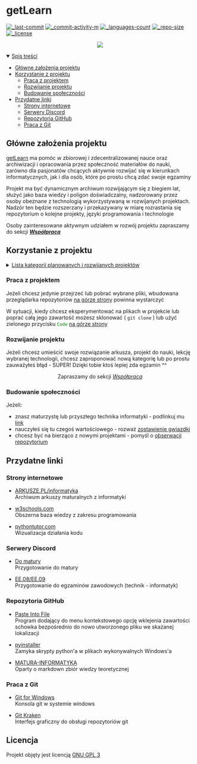 # getLearn <!-- omit in toc -->
[![_last-commit]][last-commit]
[![_commit-activity-m]][commits] <!-- [![_all-contributors]][contributions] -->
[![_languages-count]][tags]
[![_repo-size]][zip]
[![_license]][license]

<p align="center"><img src="https://shields.io/badge/project_status-Work_in_progress-eb0?style=for-the-badge"/></p>

<details open>
<summary><u>Spis treści</u></summary>

- [Główne założenia projektu](#główne-założenia-projektu)
- [Korzystanie z projektu](#korzystanie-z-projektu)
  - [Praca z projektem](#praca-z-projektem)
  - [Rozwijanie projektu](#rozwijanie-projektu)
  - [Budowanie społeczności](#budowanie-społeczności)
- [Przydatne linki](#przydatne-linki)
  - [Strony internetowe](#strony-internetowe)
  - [Serwery Discord](#serwery-discord)
  - [Repozytoria GitHub](#repozytoria-github)
  - [Praca z Git](#praca-z-git)
</details>

## Główne założenia projektu
[getLearn][root] ma pomóc w  zbiorowej i zdecentralizowanej nauce oraz archiwizacji i opracowania przez społeczność materiałów do nauki, zarówno dla pasjonatów chcących aktywnie rozwijać się w kierunkach informatycznych, jak i dla osób, które po prostu chcą zdać swoje egzaminy

Projekt ma być dynamicznym archiwum rozwijającym się z biegiem lat, służyć jako baza wiedzy i poligon doświadczalny, nadzorowany przez osoby obeznane z technologią wykorzystywaną w rozwijanych projektach. Nadzór ten będzie rozszerzany i przekazywany w miarę rozrastania się repozytorium o kolejne projekty, języki programowania i technologie

Osoby zainteresowane aktywnym udziałem w rozwój projektu zapraszamy do sekcji [***Współpraca***](#współpraca)

## Korzystanie z projektu

<details>
<summary><u>Lista kategorii planowanych i rozwijanych projektów</u></summary>

  - [x] [Matura](/matura/)
    - [x] [Informatyka rozszerzona](/matura/inf/)
    - [ ] Matematyka rozszerzona
  - [ ] [Kwalifikacje zawodowe](q/)
    - [x] [Technik-informatyk](q/ee/)
      - [ ] EE.09
      - [x] [EE.08](q/ee/08)
    - [ ] Technik-elektronik
      - [ ] EE.03
  - [x] [Programowanie](/programming/)
    - [x] [C++](/programming/cpp/)
    - [ ] Python
    - [x] [JavaScript](programming/js/)
    - [ ] PHP
    - [ ] SQL
  - [ ] GitHub
    - [ ] Git
    - [ ] GitHub
    - [ ] Markdown
    - [ ] Mathpix Markdown
</details>

### Praca z projektem
Jeżeli chcesz jedynie przejrzeć lub pobrać wybrane pliki, wbudowana przeglądarka repozytoriów [na górze strony](#) powinna wystarczyć

W sytuacji, kiedy chcesz eksperymentować na plikach w projekcie lub poprać całą jego zawartość możesz sklonować ( `git clone` ) lub użyć zielonego przycisku <code style="color:green">Code</code> [na górze strony](#)

### Rozwijanie projektu
Jeżeli chcesz umieścić swoje rozwiązanie arkusza, projekt do nauki, lekcję wybranej technologii, chcesz zaproponować nową kategorię lub po prostu zauważyłeś błąd - SUPER! Dzięki tobie ktoś lepiej zda egzamin ^^

<p align="center">Zapraszamy do sekcji <a href="docs/CONTRIBUTING.md"><em>Współpraca</em></a></p>

### Budowanie społeczności
Jeżeli:
- znasz maturzystę lub przyszłego technika informatyki - podlinkuj mu [link][root]
- nauczyłeś się tu czegoś wartościowego - rozważ [zostawienie gwiazdki](#)
- chcesz być na bierząco z nowymi projektami - pomyśl o [obserwacji repozytorium](#) 

## Przydatne linki
### Strony internetowe
  - [ARKUSZE.PL/informatyka](https://arkusze.pl/informatyka-matura-poziom-rozszerzony/)  
    Archiwum arkuszy maturalnych z informatyki

  - [w3schools.com](https://w3schools.com)  
    Obszerna baza wiedzy z zakresu programowania
    
  - [pythontutor.com](https://pythontutor.com)  
    Wizualizacja działania kodu

### Serwery Discord
  - [Do matury](https://discord.gg/3hyj3kXQkt)  
    Przygotowanie do matury

  - [EE.08/EE.09](https://discord.gg/RJMZQEC)  
    Przygotowanie do egzaminów zawodowych (technik - informatyk) 

### Repozytoria GitHub
  - [Paste Into File](https://github.com/EslaMx7/PasteIntoFile)  
    Program dodający do menu kontekstowego opcję wklejenia zawartości schowka bezpośrednio do nowo utworzonego pliku we skazanej lokalizacji

  - [pyinstaller](https://github.com/pyinstaller/pyinstaller)  
    Zamyka skrypty python'a w plikach wykonywalnych Windows'a
  
  - [MATURA-INFORMATYKA](https://github.com/wernexnrs123/MATURA-INFORMATYKA)  
    Oparty o markdown zbiór wiedzy teoretycznej

### Praca z Git
  - [Git for Windows](https://gitforwindows.org/)  
    Konsola git w systemie windows

  - [Git Kraken](https://www.gitkraken.com/)  
    Interfejs graficzny do obsługi repozytoriów git

## Licencja <!-- omit in toc -->
Projekt objęty jest licencją [GNU GPL 3][license]

[root]: https://github.com/Pixel48/getLearn

[_last-commit]: https://shields.io/github/last-commit/Pixel48/getLearn
[last-commit]: https://github.com/Pixel48/getLearn/commit/master

[_commit-activity-w]: https://img.shields.io/github/commit-activity/w/Pixel48/getLearn
[_commit-activity-m]: https://img.shields.io/github/commit-activity/m/Pixel48/getLearn
[_commit-activity-y]: https://img.shields.io/github/commit-activity/y/Pixel48/getLearn
[commits]: https://github.com/Pixel48/getLearn/commits/master

[_all-contributors]: https://img.shields.io/github/all-contributors/Pixel48/getLearn
[contributions]: https://github.com/Pixel48/getLearn/graphs/contributors

[_languages-count]: https://shields.io/github/languages/count/Pixel48/getLearn
[tags]: https://github.com/Pixel48/getLearn/releases

[_repo-size]: https://shields.io/github/repo-size/Pixel48/getLearn
[zip]: https://github.com/Pixel48/getLearn/archive/master.zip

[_license]: https://shields.io/github/license/Pixel48/getLearn
[license]: https://github.com/Pixel48/getLearn/blob/master/LICENSE
